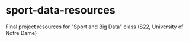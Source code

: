 # sport-data-resources
Final project resources for "Sport and Big Data" class (S22, University of Notre Dame)
